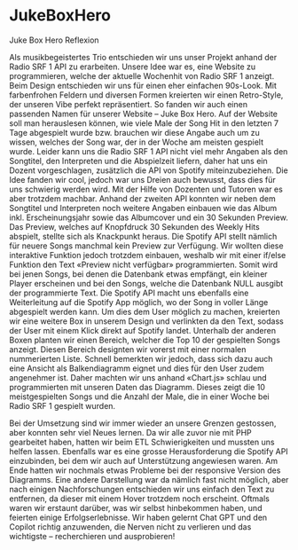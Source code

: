 # JukeBoxHero
 
Juke Box Hero Reflexion

Als musikbegeistertes Trio entschieden wir uns unser Projekt anhand der Radio SRF 1 API zu erarbeiten. Unsere Idee war es, eine Website zu programmieren, welche der aktuelle Wochenhit von Radio SRF 1 anzeigt. Beim Design entschieden wir uns für einen eher einfachen 90s-Look. Mit farbenfrohen Feldern und diversen Formen kreierten wir einen Retro-Style, der unseren Vibe perfekt repräsentiert. So fanden wir auch einen passenden Namen für unserer Website – Juke Box Hero.
Auf der Website soll man herauslesen können, wie viele Male der Song Hit in den letzten 7 Tage abgespielt wurde bzw. brauchen wir diese Angabe auch um zu wissen, welches der Song war, der in der Woche am meisten gespielt wurde. Leider kann uns die Radio SRF 1 API nicht viel mehr Angaben als den Songtitel, den Interpreten und die Abspielzeit liefern, daher hat uns ein Dozent vorgeschlagen, zusätzlich die API von Spotify miteinzubeziehen. Die Idee fanden wir cool, jedoch war uns Dreien auch bewusst, dass dies für uns schwierig werden wird. Mit der Hilfe von Dozenten und Tutoren war es aber trotzdem machbar. Anhand der zweiten API konnten wir neben dem Songtitel und Interpreten noch weitere Angaben einbauen wie das Album inkl. Erscheinungsjahr sowie das Albumcover und ein 30 Sekunden Preview. Das Preview, welches auf Knopfdruck 30 Sekunden des Weekly Hits abspielt, stellte sich als Knackpunkt heraus. Die Spotify API stellt nämlich für neuere Songs manchmal kein Preview zur Verfügung. Wir wollten diese interaktive Funktion jedoch trotzdem einbauen, weshalb wir mit einer if/else Funktion den Text «Preview nicht verfügbar» programmierten. Somit wird bei jenen Songs, bei denen die Datenbank etwas empfängt, ein kleiner Player erscheinen und bei den Songs, welche die Datenbank NULL ausgibt der programmierte Text.
Die Spotify API macht uns ebenfalls eine Weiterleitung auf die Spotify App möglich, wo der Song in voller Länge abgespielt werden kann. Um dies dem User möglich zu machen, kreierten wir eine weitere Box in unserem Design und verlinkten da den Text, sodass der User mit einem Klick direkt auf Spotify landet.
Unterhalb der anderen Boxen planten wir einen Bereich, welcher die Top 10 der gespielten Songs anzeigt. Diesen Bereich designten wir vorerst mit einer normalen nummerierten Liste. Schnell bemerkten wir jedoch, dass sich dazu auch eine Ansicht als Balkendiagramm eignet und dies für den User zudem angenehmer ist. Daher machten wir uns anhand «Chart.js» schlau und programmierten mit unseren Daten das Diagramm. Dieses zeigt die 10 meistgespielten Songs und die Anzahl der Male, die in einer Woche bei Radio SRF 1 gespielt wurden.

Bei der Umsetzung sind wir immer wieder an unsere Grenzen gestossen, aber konnten sehr viel Neues lernen. Da wir alle zuvor nie mit PHP gearbeitet haben, hatten wir beim ETL Schwierigkeiten und mussten uns helfen lassen. Ebenfalls war es eine grosse Herausforderung die Spotify API einzubinden, bei dem wir auch auf Unterstützung angewiesen waren. Am Ende hatten wir nochmals etwas Probleme bei der responsive Version des Diagramms. Eine andere Darstellung war da nämlich fast nicht möglich, aber nach einigen Nachforschungen entschieden wir uns einfach den Text zu entfernen, da dieser mit einem Hover trotzdem noch erscheint. Oftmals waren wir erstaunt darüber, was wir selbst hinbekommen haben, und feierten einige Erfolgserlebnisse. Wir haben gelernt Chat GPT und den Copilot richtig anzuwenden, die Nerven nicht zu verlieren und das wichtigste – recherchieren und ausprobieren!
